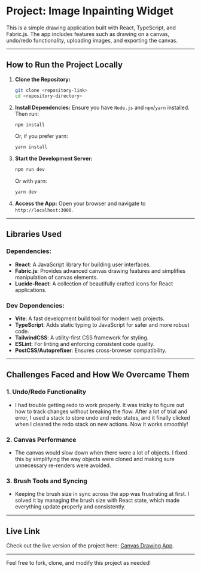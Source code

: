 # Project: Image Inpainting Widget

This is a simple drawing application built with React, TypeScript, and Fabric.js. The app includes features such as drawing on a canvas, undo/redo functionality, uploading images, and exporting the canvas.

---

## How to Run the Project Locally

1. **Clone the Repository:**
   ```bash
   git clone <repository-link>
   cd <repository-directory>
   ```

2. **Install Dependencies:**
   Ensure you have `Node.js` and `npm`/`yarn` installed. Then run:
   ```bash
   npm install
   ```
   Or, if you prefer yarn:
   ```bash
   yarn install
   ```

3. **Start the Development Server:**
   ```bash
   npm run dev
   ```
   Or with yarn:
   ```bash
   yarn dev
   ```

4. **Access the App:**
   Open your browser and navigate to `http://localhost:3000`.

---

## Libraries Used

### Dependencies:
- **React**: A JavaScript library for building user interfaces.
- **Fabric.js**: Provides advanced canvas drawing features and simplifies manipulation of canvas elements.
- **Lucide-React**: A collection of beautifully crafted icons for React applications.

### Dev Dependencies:
- **Vite**: A fast development build tool for modern web projects.
- **TypeScript**: Adds static typing to JavaScript for safer and more robust code.
- **TailwindCSS**: A utility-first CSS framework for styling.
- **ESLint**: For linting and enforcing consistent code quality.
- **PostCSS/Autoprefixer**: Ensures cross-browser compatibility.

---

## Challenges Faced and How We Overcame Them

### 1. **Undo/Redo Functionality**
   - I had trouble getting redo to work properly. It was tricky to figure out how to track changes without breaking the flow. After a lot of trial and error, I used a stack to store undo and redo states, and it finally clicked when I cleared the redo stack on new actions. Now it works smoothly!

### 2. **Canvas Performance**
   - The canvas would slow down when there were a lot of objects. I fixed this by simplifying the way objects were cloned and making sure unnecessary re-renders were avoided.

### 3. **Brush Tools and Syncing**
   - Keeping the brush size in sync across the app was frustrating at first. I solved it by managing the brush size with React state, which made everything update properly and consistently.

---

## Live Link

Check out the live version of the project here: [Canvas Drawing App](#).

---

Feel free to fork, clone, and modify this project as needed! 

